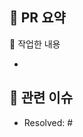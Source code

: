 ## 📌 PR 요약

🌱 작업한 내용
<!-- 글과 이미지로 적어주시면 감사하겠습니다 😀 -->
- 

## 📮 관련 이슈
<!-- #뒤에 issue 번호를 적어주시면 자동으로 PR과 함께 close 됩니다 😀 -->
- Resolved: #
